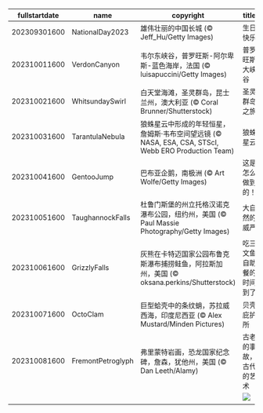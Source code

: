 |fullstartdate|name|copyright|title|image|
|--|--|--|--|--|
202309301600|NationalDay2023|雄伟壮丽的中国长城 (© Jeff_Hu/Getty Images)|生日快乐|![](/zh-CN/2023/10/202309301600NationalDay2023.jpg)|
202310011600|VerdonCanyon|韦尔东峡谷，普罗旺斯-阿尔卑斯-蓝色海岸，法国 (© luisapuccini/Getty Images)|普罗旺斯大峡谷|![](/zh-CN/2023/10/202310011600VerdonCanyon.jpg)|
202310021600|WhitsundaySwirl|白天堂海滩，圣灵群岛，昆士兰州，澳大利亚 (© Coral Brunner/Shutterstock)|圣灵群岛之旅|![](/zh-CN/2023/10/202310021600WhitsundaySwirl.jpg)|
202310031600|TarantulaNebula|狼蛛星云中形成的年轻恒星，詹姆斯·韦布空间望远镜 (© NASA, ESA, CSA, STScI, Webb ERO Production Team)|狼蛛星云|![](/zh-CN/2023/10/202310031600TarantulaNebula.jpg)|
202310041600|GentooJump|巴布亚企鹅，南极洲 (© Art Wolfe/Getty Images)|这是怎么做到的！|![](/zh-CN/2023/10/202310041600GentooJump.jpg)|
202310051600|TaughannockFalls|杜鲁门斯堡的州立托格汉诺克瀑布公园，纽约州，美国 (© Paul Massie Photography/Getty Images)|大自然的威严|![](/zh-CN/2023/10/202310051600TaughannockFalls.jpg)|
202310061600|GrizzlyFalls|灰熊在卡特迈国家公园布鲁克斯瀑布捕捞鲑鱼，阿拉斯加州，美国 (© oksana.perkins/Shutterstock)|吃三文鱼自助餐的时间到了|![](/zh-CN/2023/10/202310061600GrizzlyFalls.jpg)|
202310071600|OctoClam|巨型蛤壳中的条纹蛸，苏拉威西海，印度尼西亚 (© Alex Mustard/Minden Pictures)|贝壳庇护所|![](/zh-CN/2023/10/202310071600OctoClam.jpg)|
202310081600|FremontPetroglyph|弗里蒙特岩画，恐龙国家纪念碑，詹森，犹他州，美国 (© Dan Leeth/Alamy)|古老的事故，古代的艺术|![](/zh-CN/2023/10/202310081600FremontPetroglyph.jpg)|
||||![](/zh-CN/2023/10/.jpg)|

